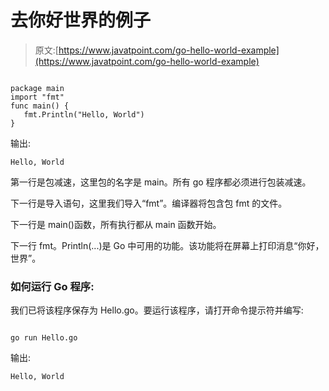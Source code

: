 # 去你好世界的例子

> 原文:[https://www.javatpoint.com/go-hello-world-example](https://www.javatpoint.com/go-hello-world-example)

```

package main
import "fmt"
func main() {
   fmt.Println("Hello, World")
}

```

输出:

```
Hello, World

```

第一行是包减速，这里包的名字是 main。所有 go 程序都必须进行包装减速。

下一行是导入语句，这里我们导入“fmt”。编译器将包含包 fmt 的文件。

下一行是 main()函数，所有执行都从 main 函数开始。

下一行 fmt。Println(...)是 Go 中可用的功能。该功能将在屏幕上打印消息“你好，世界”。

### 如何运行 Go 程序:

我们已将该程序保存为 Hello.go。要运行该程序，请打开命令提示符并编写:

```

go run Hello.go

```

输出:

```
Hello, World

```